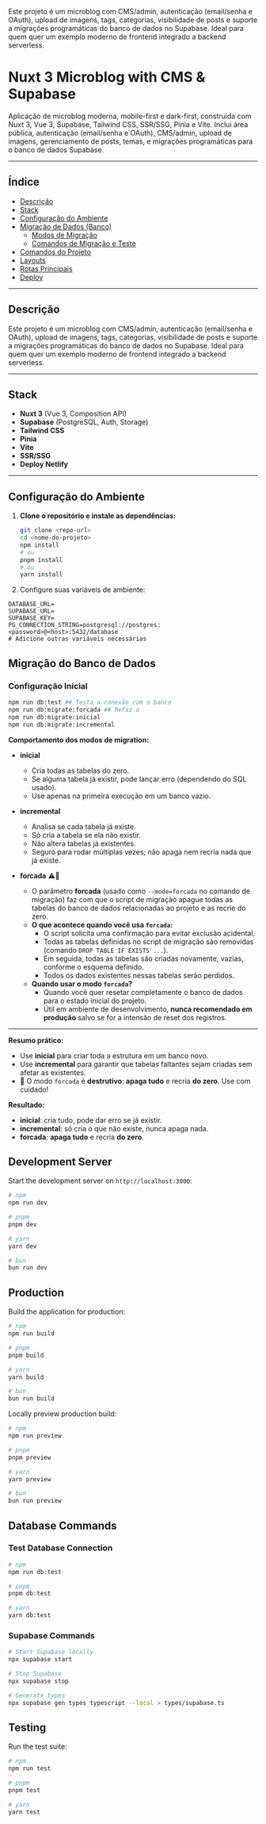 Este projeto é um microblog com CMS/admin, autenticação (email/senha e OAuth), upload de imagens, tags, categorias, visibilidade de posts e suporte a migrações programáticas do banco de dados no Supabase.
Ideal para quem quer um exemplo moderno de frontend integrado a backend serverless.

# Nuxt 3 Microblog with CMS & Supabase

Aplicação de microblog moderna, mobile-first e dark-first, construída com Nuxt 3, Vue 3, Supabase, Tailwind CSS, SSR/SSG, Pinia e Vite.
Inclui área pública, autenticação (email/senha e OAuth), CMS/admin, upload de imagens, gerenciamento de posts, temas, e migrações programáticas para o banco de dados Supabase.

---

## Índice

- [Descrição](#descrição)
- [Stack](#stack)
- [Configuração do Ambiente](#configuração-do-ambiente)
- [Migração de Dados (Banco)](#migração-de-dados-banco)
  - [Modos de Migração](#modos-de-migração)
  - [Comandos de Migração e Teste](#comandos-de-migração-e-teste)
- [Comandos do Projeto](#comandos-do-projeto)
- [Layouts](#layouts)
- [Rotas Principais](#rotas-principais)
- [Deploy](#deploy)

---

## Descrição

Este projeto é um microblog com CMS/admin, autenticação (email/senha e OAuth), upload de imagens, tags, categorias, visibilidade de posts e suporte a migrações programáticas do banco de dados no Supabase.
Ideal para quem quer um exemplo moderno de frontend integrado a backend serverless.

---

## Stack

- **Nuxt 3** (Vue 3, Composition API)
- **Supabase** (PostgreSQL, Auth, Storage)
- **Tailwind CSS**
- **Pinia**
- **Vite**
- **SSR/SSG**
- **Deploy Netlify**

---

## Configuração do Ambiente

1. **Clone o repositório e instale as dependências:**
   ```bash
   git clone <repo-url>
   cd <nome-do-projeto>
   npm install
   # ou
   pnpm install
   # ou
   yarn install
   ```

2. Configure suas variáveis de ambiente:
```env
DATABASE_URL=
SUPABASE_URL=
SUPABASE_KEY=
PG_CONNECTION_STRING=postgresql://postgres:<password>@<host>:5432/database
# Adicione outras variáveis necessárias
```

## Migração do Banco de Dados

### Configuração Inicial
```bash
npm run db:test ## Testa a conexão com o banco
npm run db:migrate:forcada ## Refaz o
npm run db:migrate:inicial
npm run db:migrate:incremental
```
**Comportamento dos modos de migration:**

- **inicial**
  - Cria todas as tabelas do zero.
  - Se alguma tabela já existir, pode lançar erro (dependendo do SQL usado).
  - Use apenas na primeira execução em um banco vazio.

- **incremental**
  - Analisa se cada tabela já existe.
  - Só cria a tabela se ela não existir.
  - Não altera tabelas já existentes.
  - Seguro para rodar múltiplas vezes; não apaga nem recria nada que já existe.

- **forcada** ⚠️🚨
    - O parâmetro **forcada** (usado como `--mode=forcada` no comando de migração) faz com que o script de migração apague todas as tabelas do banco de dados relacionadas ao projeto e as recrie do zero.
    - **O que acontece quando você usa `forcada`:**
        - O script solicita uma confirmação para evitar exclusão acidental.
        - Todas as tabelas definidas no script de migração são removidas (comando `DROP TABLE IF EXISTS ...`).
        - Em seguida, todas as tabelas são criadas novamente, vazias, conforme o esquema definido.
        - Todos os dados existentes nessas tabelas serão perdidos.
    - **Quando usar o modo `forcada`?**
        - Quando você quer resetar completamente o banco de dados para o estado inicial do projeto.
        - Útil em ambiente de desenvolvimento, **nunca recomendado em produção** salvo se for a intensão de reset dos registros.

---

**Resumo prático:**

- Use **inicial** para criar toda a estrutura em um banco novo.
- Use **incremental** para garantir que tabelas faltantes sejam criadas sem afetar as existentes.
- 🚨 O modo `forcada` é **destrutivo**: **apaga tudo** e recria **do zero**. Use com cuidado!

**Resultado:**
- **inicial**: cria tudo, pode dar erro se já existir.
- **incremental**: só cria o que não existe, nunca apaga nada.
- **forcada**: **apaga tudo** e recria **do zero**.

## Development Server

Start the development server on `http://localhost:3000`:

```bash
# npm
npm run dev

# pnpm
pnpm dev

# yarn
yarn dev

# bun
bun run dev
```

## Production

Build the application for production:

```bash
# npm
npm run build

# pnpm
pnpm build

# yarn
yarn build

# bun
bun run build
```

Locally preview production build:

```bash
# npm
npm run preview

# pnpm
pnpm preview

# yarn
yarn preview

# bun
bun run preview
```

## Database Commands

### Test Database Connection
```bash
# npm
npm run db:test

# pnpm
pnpm db:test

# yarn
yarn db:test
```

### Supabase Commands
```bash
# Start Supabase locally
npx supabase start

# Stop Supabase
npx supabase stop

# Generate types
npx supabase gen types typescript --local > types/supabase.ts
```

## Testing

Run the test suite:

```bash
# npm
npm run test

# pnpm
pnpm test

# yarn
yarn test
```
